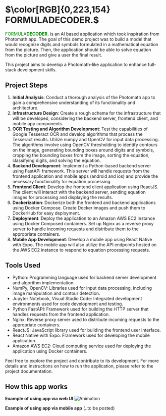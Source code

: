 # $\color[RGB]{0,223,154} FORMULADECODER.$ 

<span style="color: green;">FORMULA**DECODER.**</span> is an AI based application which took inspiration from Photomath app. The goal of this demo project was to build a model that would recognize digits and symbols formulated in a mathematical equation from the picture. Then, the application should be able to solve equation from the picture and give a user the final result.

This project aims to develop a Photomath-like application to enhance full-stack development skills.

## Project Steps

1. **Initial Analysis**: Conduct a thorough analysis of the Photomath app to gain a comprehensive understanding of its functionality and architecture.
2. **Infrastructure Design**: Create a rough schema for the infrastructure that will be developed, considering the backend server, frontend client, and mobile app components.
3. **OCR Testing and Algorithm Development**: Test the capabilities of Google Tesseract OCR and develop algorithms that process the Tesseract results. Utilize numpy and OpenCV for input data processing. The algorithms involve using OpenCV thresholding to identify contours on the image, generating bounding boxes around digits and symbols, cropping the bounding boxes from the image, sorting the equation, classifying digits, and solving the equation.
4. **Backend Development**: Implement a Python-based backend server using FastAPI framework. This server will handle requests from the frontend application and mobile apps (android and ios) and provide the necessary functionality for equation processing.
5. **Frontend Client**: Develop the frontend client application using ReactJS. The client will interact with the backend server, sending equation images for processing and displaying the results.
6. **Dockerization**: Dockerize both the frontend and backend applications using Docker Compose. Create Docker images and push them to DockerHub for easy deployment.
7. **Deployment**: Deploy the application to an Amazon AWS EC2 instance using Docker Composed containers. Set up Nginx as a reverse proxy server to handle incoming requests and distribute them to the appropriate containers.
8. **Mobile App Development**: Develop a mobile app using React Native with Expo. The mobile app will also utilize the API endpoints hosted on the AWS EC2 instance to respond to equation processing requests.

## Tools Used

- Python: Programming language used for backend server development and algorithm implementation.
- NumPy, OpenCV: Libraries used for input data processing, including image manipulation and contour detection.
- Jupyter Notebook, Visual Studio Code: Integrated development environments used for code development and testing.
- Python FastAPI: Framework used for building the HTTP server that handles requests from the frontend application.
- Nginx: Reverse proxy server used to distribute incoming requests to the appropriate containers.
- ReactJS: JavaScript library used for building the frontend user interface.
- React Native with Expo: Framework used for developing the mobile application.
- Amazon AWS EC2: Cloud computing service used for deploying the application using Docker containers.

Feel free to explore the project and contribute to its development. For more details and instructions on how to run the application, please refer to the project documentation.

## How this app works
**Example of using app via web UI**
![Animation](https://github.com/filipdomkc/FormulaDecoder/assets/68906633/d0ff9016-d4c4-40e1-8ecc-74e35e303e20)

**Example of using app via mobile app**
(..to be posted)
